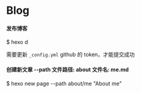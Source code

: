 # Blog

#### 发布博客
$ hexo d

需要更新 `_config.yml` github 的 token，才能提交成功


#### 创建新文章 --path 文件路径: about 文件名: me.md

$ hexo new page --path about/me "About me"
